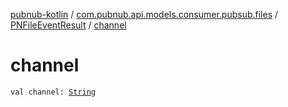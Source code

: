[pubnub-kotlin](../../index.md) / [com.pubnub.api.models.consumer.pubsub.files](../index.md) / [PNFileEventResult](index.md) / [channel](./channel.md)

# channel

`val channel: `[`String`](https://kotlinlang.org/api/latest/jvm/stdlib/kotlin/-string/index.html)